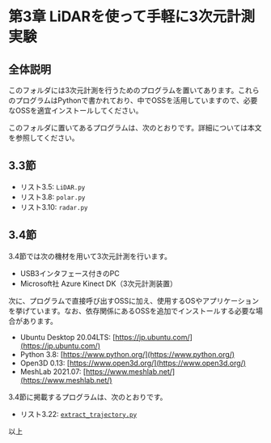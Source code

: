 # 第3章 LiDARを使って手軽に3次元計測実験
## 全体説明
このフォルダには3次元計測を行うためのプログラムを置いてあります。これらのプログラムはPythonで書かれており、中でOSSを活用していますので、必要なOSSを適宜インストールしてください。

このフォルダに置いてあるプログラムは、次のとおりです。詳細については本文を参照してください。

## 3.3節
+ リスト3.5: ```LiDAR.py```
+ リスト3.8: ```polar.py```
+ リスト3.10: ```radar.py```

## 3.4節
3.4節では次の機材を用いて3次元計測を行います。

+ USB3インタフェース付きのPC
+ Microsoft社 Azure Kinect DK（3次元計測装置）

次に、プログラムで直接呼び出すOSSに加え、使用するOSやアプリケーションを挙げています。なお、依存関係にあるOSSを追加でインストールする必要な場合があります。
+ Ubuntu Desktop 20.04LTS: [https://jp.ubuntu.com/](https://jp.ubuntu.com/)
+ Python 3.8: [https://www.python.org/](https://www.python.org/)
+ Open3D 0.13: [https://www.open3d.org/](https://www.open3d.org/)
+ MeshLab 2021.07: [https://www.meshlab.net/](https://www.meshlab.net/)

3.4節に掲載するプログラムは、次のとおりです。
+ リスト3.22: [```extract_trajectory.py```]()

以上
